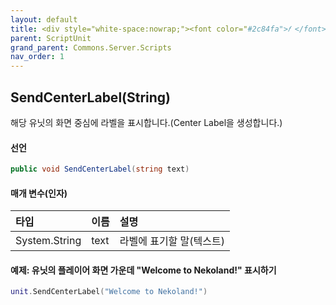 ```yaml
---
layout: default
title: <div style="white-space:nowrap;"><font color="#2c84fa">𝑓 </font>SendCenterLabel</div>
parent: ScriptUnit
grand_parent: Commons.Server.Scripts
nav_order: 1
---
```


<!-- 아래로 편집 -->




## SendCenterLabel(String)
해당 유닛의 화면 중심에 라벨을 표시합니다.(Center Label을 생성합니다.)

#### 선언
```cs
public void SendCenterLabel(string text)
```
#### 매개 변수(인자)

|타입|이름|설명|
|:-|:-|:-|
|System.String|text|라벨에 표기할 말(텍스트)|

#### 예제: 유닛의 플레이어 화면 가운데 "Welcome to Nekoland!" 표시하기
```lua
unit.SendCenterLabel("Welcome to Nekoland!")
```